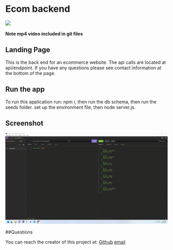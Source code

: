 # Ecom backend
<img src="https://img.shields.io/badge/License-MIT License-blue">

**Note mp4 video included in git files**

## Landing Page

This is the back end for an ecommerce website. The api calls are located at api/endpoint. If you have any questions please see contact information at the bottom of the page.

## Run the app

To run this application run: npm i, then run the db schema, then run the seeds folder. set up the environment file, then node server.js.

## Screenshot
![screenshot](screenshot.gif)

##Questions

You can reach the creator of this project at:
[Github](http://github.com/Travis-Anderson023)
[email](mailto:tsanderson.023@gmail.com)

